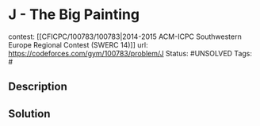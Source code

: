 # J - The Big Painting

contest: [[CFICPC/100783/100783|2014-2015 ACM-ICPC Southwestern Europe Regional Contest (SWERC 14)]]
url: https://codeforces.com/gym/100783/problem/J
Status: #UNSOLVED
Tags: #

## Description

## Solution

